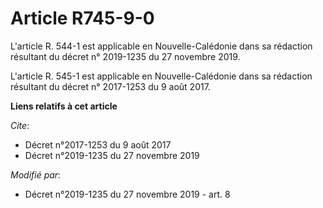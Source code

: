 # Article R745-9-0

L'article R. 544-1 est applicable en Nouvelle-Calédonie dans sa rédaction résultant du décret n° 2019-1235 du 27 novembre
2019.

L'article R. 545-1 est applicable en Nouvelle-Calédonie dans sa rédaction résultant du décret n° 2017-1253 du 9 août 2017.

**Liens relatifs à cet article**

_Cite_:

  - Décret n°2017-1253 du 9 août 2017
  - Décret n°2019-1235 du 27 novembre 2019

_Modifié par_:

  - Décret n°2019-1235 du 27 novembre 2019 - art. 8
